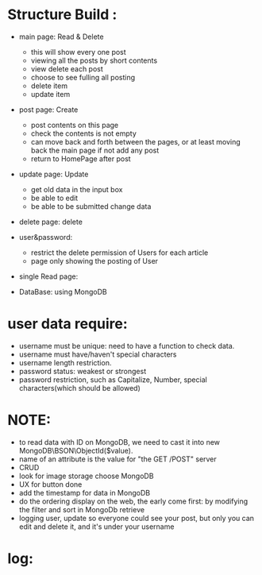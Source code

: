 # Structure Build :
- main page: Read & Delete
    - this will show every one post
    - viewing all the posts by short contents
    - view delete each post 
    - choose to see fulling all posting
    - delete item
    - update item  
- post page: Create
    - post contents on this page
    - check the contents is not empty 
    - can move back and forth between the pages, or at least moving back the main page if not add any post
    - return to HomePage after post
- update page: Update
    - get old data in the input box 
    - be able to edit 
    - be able to be submitted change data
- delete page: delete 
- user&password: 
    - restrict the delete permission of Users for each article
    - page only showing the posting of User

- single Read page:
- DataBase: using MongoDB
# user data require:
 - username must be unique: need to have a function to check data.
 - username must have/haven't special characters
 - username length restriction.
 - password status: weakest or strongest
 - password restriction, such as Capitalize, Number, special characters(which should be allowed)
# NOTE:
- to read data with ID on MongoDB, we need to cast it into new MongoDB\BSON\ObjectId($value).
- name of an attribute is the value for "the GET /POST" server
- CRUD
- look for image storage choose MongoDB
- UX for button done
- add the timestamp for data in MongoDB
- do the ordering display on the web, the early come first: by modifying the filter and sort in MongoDb retrieve
- logging user, update so everyone could see your post, but only you can edit and delete it, and it's under your username
# log: 